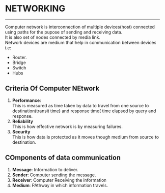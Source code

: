#		NETWORKING
***
Computer network is interconnection of  multiple devices(host) connected using paths for the pupose of sending and receiving data. <br/> It is also set of nodes connected by media link.<br/>
Network devices are medium that help in communication between devices i.e:
- Router.
- Bridge
- Switch
- Hubs
##  Criteria Of Computer NEtwork
1. __Performance__:<br/>
This is measured as time taken by data to travel from one source to destination(transit time) and response time( time elapsed by query and response.
2. __Reliability__<br/>
This is how effective network is by measuring failures. 
3. __Security__<br/>
This is how data is protected as it moves though medium from source to destination.

##  COmponents of data communication
1. __Message__: Information to deliver.
2. __Sender__: Computer sending the message.
3. __Receiver__: Computer Receiving the information
4. __Medium__: PAthway in which information travels.


